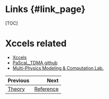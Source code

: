 Links                               {#link_page}
=======

[TOC]
# Xccels related

* [Xccels](https://xccels.github.io/main)
* [PaScaL_TDMA github](https://github.com/MPMC-Lab/PaScaL_TDMA)
* [Multi-Physics Modeling & Computation Lab.](https://mpmc.yonsei.ac.kr)

<div class="section_buttons">

| Previous          |                              Next |
|:------------------|----------------------------------:|
| [Theory](theory_page.html) | [Reference](#reference_page.html) |
</div>